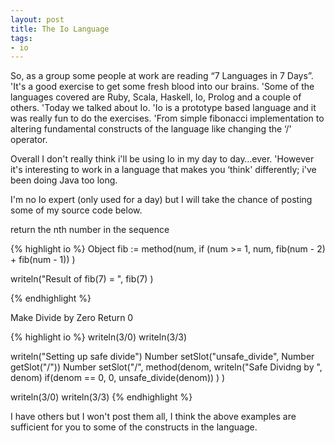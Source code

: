 ```yaml
---
layout: post
title: The Io Language
tags:
- io
---
```


So, as a group some people at work are reading &#8220;7 Languages in 7 Days&#8221;. 'It's a good exercise to get some fresh blood into our brains. 'Some of the languages covered are Ruby, Scala, Haskell, Io, Prolog and a couple of others. 'Today we talked about Io. 'Io is a prototype based language and it was really fun to do the exercises. 'From simple fibonacci implementation to altering fundamental constructs of the language like changing the &#8216;/' operator.

Overall I don't really think i'll be using Io in my day to day&#8230;ever. 'However it's interesting to work in a language that makes you &#8216;think' differently; i've been doing Java too long.

I'm no Io expert (only used for a day) but I will take the chance of posting some of my source code below.
    
return the nth number in the sequence

{% highlight io %}
Object fib := method(num,
	if (num >= 1, 
		num,
		fib(num - 2) + fib(num - 1))
)

writeln("Result of fib(7) = ", fib(7) )

{% endhighlight %}

Make Divide by Zero Return 0

{% highlight io %}
writeln(3/0)
writeln(3/3)

writeln("Setting up safe divide")
Number setSlot("unsafe_divide", Number getSlot("/"))
Number setSlot("/", 
	method(denom, 
		writeln("Safe Dividng by ", denom)
		if(denom == 0, 0, unsafe_divide(denom))
	)
)

writeln(3/0)
writeln(3/3)
{% endhighlight %}

I have others but I won't post them all, I think the above examples are sufficient for you to some of the constructs in the language.